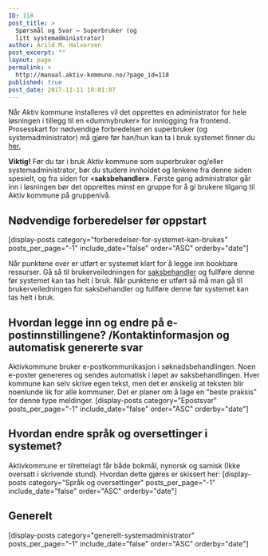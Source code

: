 ```yaml
---
ID: 118
post_title: >
  Spørsmål og Svar – Superbruker (og
  litt systemadministrator)
author: Arild M. Halvorsen
post_excerpt: ""
layout: page
permalink: >
  http://manual.aktiv-kommune.no/?page_id=118
published: true
post_date: 2017-11-11 19:01:07
---
```

Når Aktiv kommune installeres vil det opprettes en administrator for hele løsningen i tillegg til en «dummybruker» for innlogging fra frontend. Prosesskart for nødvendige forbredelser en superbruker (og systemadministrator) må gjøre før han/hun kan ta i bruk systemet finner du [her.](http://manual.aktiv-kommune.no/wp-content/uploads/2018/01/Aktivkommune-prosesskart-for-nødvendige-forberedelser-for-systemadministrator-før-oppstart-PDF-3.pdf)

**Viktig!** Før du tar i bruk Aktiv kommune som superbruker og/eller systemadministrator, bør du studere innholdet og lenkene fra denne siden spesielt, og fra siden for «<strong>saksbehandler»</strong>. Første gang administrator går inn i løsningen bør det opprettes minst en gruppe for å gi brukere tilgang til Aktiv kommune på gruppenivå.

## Nødvendige forberedelser før oppstart
[display-posts category="forberedelser-for-systemet-kan-brukes" posts_per_page="-1" include_date="false" order="ASC" orderby="date"]

Når punktene over er utført er systemet klart for å legge inn bookbare ressurser. Gå så til brukerveiledningen for [saksbehandler](https://manual.aktiv-kommune.no/?page_id=116) og fullføre denne før systemet kan tas helt i bruk. Når punktene er utført så må man gå til brukerveiledningen for saksbehandler og fullføre denne før systemet kan tas helt i bruk.

## Hvordan legge inn og endre på e-postinnstillingene? /Kontaktinformasjon og automatisk genererte svar
Aktivkommune bruker e-postkommunikasjon i søknadsbehandlingen. Noen e-poster genereres og sendes automatisk i løpet av saksbehandlingen. Hver kommune kan selv skrive egen tekst, men det er ønskelig at teksten blir noenlunde lik for alle kommuner. Det er planer om å lage en "beste praksis" for denne type meldinger.
[display-posts category="Epostsvar" posts_per_page="-1" include_date="false" order="ASC" orderby="date"]

## Hvordan endre språk og oversettinger i systemet?
Aktivkommune er tilrettelagt får både bokmål, nynorsk og samisk (Ikke oversatt i skrivende stund). Hvordan dette gjøres er skissert her: [display-posts category="Språk og oversettinger" posts_per_page="-1" include_date="false" order="ASC" orderby="date"]

## Generelt
[display-posts category="generelt-systemadministrator" posts_per_page="-1" include_date="false" order="ASC" orderby="date"]